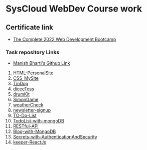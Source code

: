 # SysCloud WebDev Course work

## Certificate link
- [The Complete 2022 Web Development Bootcamp
](http://ude.my/UC-8928f703-fef3-419d-aa3b-416699a0241a)

### Task repository Links
- [Manish Bharti's Github Link](https://github.com/mbharti321)


1. [HTML-PersonalSite](https://github.com/mbharti321/HTML-PersonalSite)
2. [CSS_MySite](https://github.com/mbharti321/CSS_MySite)
3. [TinDog](https://github.com/mbharti321/TinDog)
4. [diceeToss](https://github.com/mbharti321/diceeToss)
5. [drumKit](https://github.com/mbharti321/drumKit)
6. [SimonGame](https://github.com/mbharti321/SimonGame)
7. [weatherCheck](https://github.com/mbharti321/weatherCheck)
8. [newsletter-signup](https://github.com/mbharti321/newsletter-signup)
9. [TO-Do-List ](https://github.com/mbharti321/TO-Do-List)
10. [TodoList-with-mongoDB](https://github.com/mbharti321/TodoList-with-mongoDB)
11. [RESTful-API](https://github.com/mbharti321/RESTful-API)
12. [Blog-with-MongoDB](https://github.com/mbharti321/Blog-with-MongoDB)
13. [Secrets-with-AuthenticationAndSecurity](https://github.com/mbharti321/Secrets-with-AuthenticationAndSecurity)
14. [keeper-ReactJs](https://github.com/mbharti321/keeper-ReactJs)

